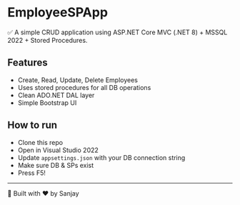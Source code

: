 # EmployeeSPApp

✅ A simple CRUD application using ASP.NET Core MVC (.NET 8) + MSSQL 2022 + Stored Procedures.

## Features
- Create, Read, Update, Delete Employees
- Uses stored procedures for all DB operations
- Clean ADO.NET DAL layer
- Simple Bootstrap UI

## How to run
- Clone this repo
- Open in Visual Studio 2022
- Update `appsettings.json` with your DB connection string
- Make sure DB & SPs exist
- Press F5!

---

🚀 Built with ❤️ by Sanjay
